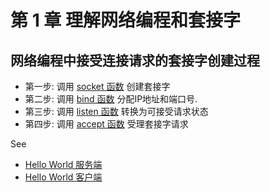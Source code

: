 # 第 1 章 理解网络编程和套接字

## 网络编程中接受连接请求的套接字创建过程
* 第一步: 调用 [socket 函数](https://man7.org/linux/man-pages/man2/socket.2.html) 创建套接字
* 第二步: 调用 [bind 函数](https://man7.org/linux/man-pages/man2/bind.2.html) 分配IP地址和端口号.
* 第三步: 调用 [listen 函数](https://man7.org/linux/man-pages/man2/listen.2.html) 转换为可接受请求状态
* 第四步: 调用 [accept 函数](https://man7.org/linux/man-pages/man2/accept.2.html) 受理套接字请求

See 
* [Hello World 服务端](https://github.com/cgair/Easton-playground/blob/master/Net/TCP-IP-%E7%BD%91%E7%BB%9C%E7%BC%96%E7%A8%8B/Chapter1_%E7%90%86%E8%A7%A3%E7%BD%91%E7%BB%9C%E7%BC%96%E7%A8%8B%E5%92%8C%E5%A5%97%E6%8E%A5%E5%AD%97/hello_server.c)
* [Hello World 客户端](https://github.com/cgair/Easton-playground/blob/master/Net/TCP-IP-%E7%BD%91%E7%BB%9C%E7%BC%96%E7%A8%8B/Chapter1_%E7%90%86%E8%A7%A3%E7%BD%91%E7%BB%9C%E7%BC%96%E7%A8%8B%E5%92%8C%E5%A5%97%E6%8E%A5%E5%AD%97/hello_client.c)
